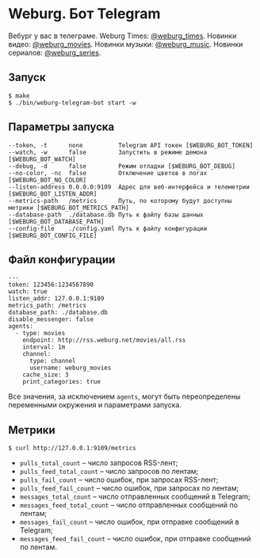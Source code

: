 # Weburg. Бот Telegram

Вебург у вас в телеграме. Weburg Times: [@weburg_times](http://telegram.me/weburg_times). Новинки видео: [@weburg_movies](http://telegram.me/weburg_movies). Новинки музыки: [@weburg_music](http://telegram.me/weburg_music). Новинки сериалов: [@weburg_series](http://telegram.me/weburg_series).

## Запуск

```
$ make
$ ./bin/weburg-telegram-bot start -w
```

## Параметры запуска

```
--token, -t      none          Telegram API токен [$WEBURG_BOT_TOKEN]
--watch, -w      false         Запустить в режиме демона [$WEBURG_BOT_WATCH]
--debug, -d      false         Режим отладки [$WEBURG_BOT_DEBUG]
--no-color, -nc  false         Отключение цветов в логах [$WEBURG_BOT_NO_COLOR]
--listen-address 0.0.0.0:9109  Адрес для веб-интерфейса и телеметрии [$WEBURG_BOT_LISTEN_ADDR]
--metrics-path   /metrics      Путь, по которому будут доступны метрики [$WEBURG_BOT_METRICS_PATH]
--database-path  ./database.db Путь к файлу базы данных [$WEBURG_BOT_DATABASE_PATH]
--config-file    ./config.yaml Путь к файлу конфигурации [$WEBURG_BOT_CONFIG_FILE]
```

## Файл конфигурации

```
---
token: 123456:1234567890
watch: true
listen_addr: 127.0.0.1:9109
metrics_path: /metrics
database_path: ./database.db
disable_messenger: false
agents:
  - type: movies
    endpoint: http://rss.weburg.net/movies/all.rss
    interval: 1m
    channel:
      type: channel
      username: weburg_movies
    cache_size: 3
    print_categories: true
```

Все значения, за исключением `agents`, могут быть переопределены переменными окружения и параметрами запуска.

## Метрики

```
$ curl http://127.0.0.1:9109/metrics
```

* `pulls_total_count` – число запросов RSS-лент;
* `pulls_feed_total_count` – число запросов по лентам;
* `pulls_fail_count` – число ошибок, при запросах RSS-лент;
* `pulls_feed_fail_count` – число ошибок, при запросах по лентам;
* `messages_total_count` – число отправленных сообщений в Telegram;
* `messages_feed_total_count` – число отправленных сообщений по лентам;
* `messages_fail_count` – число ошибок, при отправке сообщений в Telegram;
* `messages_feed_fail_count` – число ошибок, при отправке сообщений по лентам.
